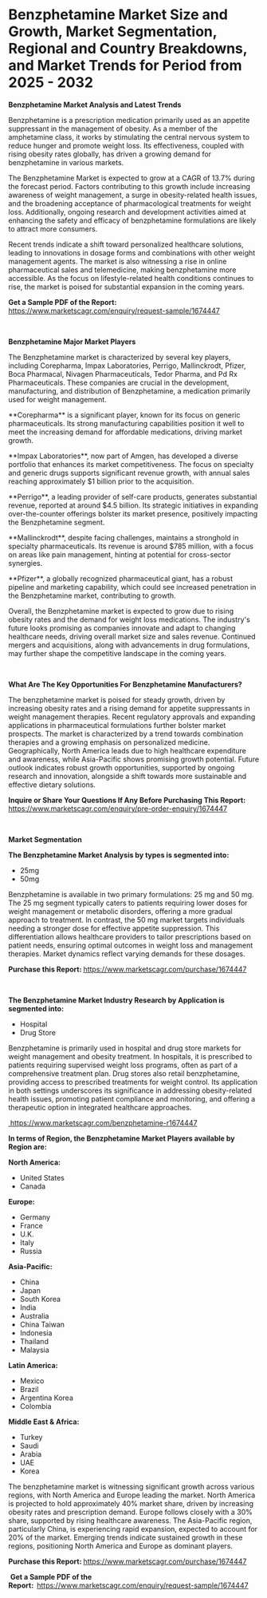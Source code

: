 <p><h1>Benzphetamine Market Size and Growth, Market Segmentation, Regional and Country Breakdowns, and Market Trends for Period from 2025 -  2032</h1></p><p><strong>Benzphetamine Market Analysis and Latest Trends</strong></p>
<p><p>Benzphetamine is a prescription medication primarily used as an appetite suppressant in the management of obesity. As a member of the amphetamine class, it works by stimulating the central nervous system to reduce hunger and promote weight loss. Its effectiveness, coupled with rising obesity rates globally, has driven a growing demand for benzphetamine in various markets.</p><p>The Benzphetamine Market is expected to grow at a CAGR of 13.7% during the forecast period. Factors contributing to this growth include increasing awareness of weight management, a surge in obesity-related health issues, and the broadening acceptance of pharmacological treatments for weight loss. Additionally, ongoing research and development activities aimed at enhancing the safety and efficacy of benzphetamine formulations are likely to attract more consumers.</p><p>Recent trends indicate a shift toward personalized healthcare solutions, leading to innovations in dosage forms and combinations with other weight management agents. The market is also witnessing a rise in online pharmaceutical sales and telemedicine, making benzphetamine more accessible. As the focus on lifestyle-related health conditions continues to rise, the market is poised for substantial expansion in the coming years.</p></p>
<p><strong>Get a Sample PDF of the Report:&nbsp;</strong> <a href="https://www.marketscagr.com/enquiry/request-sample/1674447?utm_campaign=2031&utm_medium=2&utm_source=Github&utm_content=ia&utm_term=19042025&utm_id=benzphetamine">https://www.marketscagr.com/enquiry/request-sample/1674447</a></p>
<p>&nbsp;</p>
<p><strong>Benzphetamine Major Market Players</strong></p>
<p><p>The Benzphetamine market is characterized by several key players, including Corepharma, Impax Laboratories, Perrigo, Mallinckrodt, Pfizer, Boca Pharmacal, Nivagen Pharmaceuticals, Tedor Pharma, and Pd Rx Pharmaceuticals. These companies are crucial in the development, manufacturing, and distribution of Benzphetamine, a medication primarily used for weight management.</p><p>**Corepharma** is a significant player, known for its focus on generic pharmaceuticals. Its strong manufacturing capabilities position it well to meet the increasing demand for affordable medications, driving market growth. </p><p>**Impax Laboratories**, now part of Amgen, has developed a diverse portfolio that enhances its market competitiveness. The focus on specialty and generic drugs supports significant revenue growth, with annual sales reaching approximately $1 billion prior to the acquisition. </p><p>**Perrigo**, a leading provider of self-care products, generates substantial revenue, reported at around $4.5 billion. Its strategic initiatives in expanding over-the-counter offerings bolster its market presence, positively impacting the Benzphetamine segment.</p><p>**Mallinckrodt**, despite facing challenges, maintains a stronghold in specialty pharmaceuticals. Its revenue is around $785 million, with a focus on areas like pain management, hinting at potential for cross-sector synergies.</p><p>**Pfizer**, a globally recognized pharmaceutical giant, has a robust pipeline and marketing capability, which could see increased penetration in the Benzphetamine market, contributing to growth. </p><p>Overall, the Benzphetamine market is expected to grow due to rising obesity rates and the demand for weight loss medications. The industry's future looks promising as companies innovate and adapt to changing healthcare needs, driving overall market size and sales revenue. Continued mergers and acquisitions, along with advancements in drug formulations, may further shape the competitive landscape in the coming years.</p></p>
<p>&nbsp;</p>
<p><strong>What Are The Key Opportunities For Benzphetamine Manufacturers?</strong></p>
<p><p>The benzphetamine market is poised for steady growth, driven by increasing obesity rates and a rising demand for appetite suppressants in weight management therapies. Recent regulatory approvals and expanding applications in pharmaceutical formulations further bolster market prospects. The market is characterized by a trend towards combination therapies and a growing emphasis on personalized medicine. Geographically, North America leads due to high healthcare expenditure and awareness, while Asia-Pacific shows promising growth potential. Future outlook indicates robust growth opportunities, supported by ongoing research and innovation, alongside a shift towards more sustainable and effective dietary solutions.</p></p>
<p><strong>Inquire or Share Your Questions If Any Before Purchasing This Report:</strong> <a href="https://www.marketscagr.com/enquiry/pre-order-enquiry/1674447?utm_campaign=2031&utm_medium=2&utm_source=Github&utm_content=ia&utm_term=19042025&utm_id=benzphetamine">https://www.marketscagr.com/enquiry/pre-order-enquiry/1674447</a></p>
<p>&nbsp;</p>
<p><strong>Market Segmentation</strong></p>
<p><strong>The Benzphetamine Market Analysis by types is segmented into:</strong></p>
<p><ul><li>25mg</li><li>50mg</li></ul></p>
<p><p>Benzphetamine is available in two primary formulations: 25 mg and 50 mg. The 25 mg segment typically caters to patients requiring lower doses for weight management or metabolic disorders, offering a more gradual approach to treatment. In contrast, the 50 mg market targets individuals needing a stronger dose for effective appetite suppression. This differentiation allows healthcare providers to tailor prescriptions based on patient needs, ensuring optimal outcomes in weight loss and management therapies. Market dynamics reflect varying demands for these dosages.</p></p>
<p><strong>Purchase this Report:&nbsp;</strong><a href="https://www.marketscagr.com/purchase/1674447?utm_campaign=2031&utm_medium=2&utm_source=Github&utm_content=ia&utm_term=19042025&utm_id=benzphetamine">https://www.marketscagr.com/purchase/1674447</a></p>
<p>&nbsp;</p>
<p><strong>The Benzphetamine Market Industry Research by Application is segmented into:</strong></p>
<p><ul><li>Hospital</li><li>Drug Store</li></ul></p>
<p><p>Benzphetamine is primarily used in hospital and drug store markets for weight management and obesity treatment. In hospitals, it is prescribed to patients requiring supervised weight loss programs, often as part of a comprehensive treatment plan. Drug stores also retail benzphetamine, providing access to prescribed treatments for weight control. Its application in both settings underscores its significance in addressing obesity-related health issues, promoting patient compliance and monitoring, and offering a therapeutic option in integrated healthcare approaches.</p></p>
<p><a href="https://www.marketscagr.com/benzphetamine-r1674447?utm_campaign=2031&utm_medium=2&utm_source=Github&utm_content=ia&utm_term=19042025&utm_id=benzphetamine">&nbsp;https://www.marketscagr.com/benzphetamine-r1674447</a></p>
<p><strong>In terms of Region, the Benzphetamine Market Players available by Region are:</strong></p>
<p>
    <p> <strong> North America: </strong>
        <ul>
            <li>United States</li>
            <li>Canada</li>
        </ul>
        </p> 
    <p> <strong> Europe: </strong>
        <ul>
            <li>Germany</li>
            <li>France</li>
            <li>U.K.</li>
            <li>Italy</li>
            <li>Russia</li>
        </ul>
        </p> 
    <p> <strong> Asia-Pacific: </strong>
        <ul>
            <li>China</li>
            <li>Japan</li>
            <li>South Korea</li>
            <li>India</li>
            <li>Australia</li>
            <li>China Taiwan</li>
            <li>Indonesia</li>
            <li>Thailand</li>
            <li>Malaysia</li>
        </ul>
        </p> 
    <p> <strong> Latin America: </strong>
        <ul>
            <li>Mexico</li>
            <li>Brazil</li>
            <li>Argentina Korea</li>
            <li>Colombia</li>
        </ul>
        </p> 
    <p> <strong> Middle East & Africa: </strong>
        <ul>
            <li>Turkey</li>
            <li>Saudi</li>
            <li>Arabia</li>
            <li>UAE</li>
            <li>Korea</li>
        </ul>
    </p>
    </p>
<p><p>The benzphetamine market is witnessing significant growth across various regions, with North America and Europe leading the market. North America is projected to hold approximately 40% market share, driven by increasing obesity rates and prescription demand. Europe follows closely with a 30% share, supported by rising healthcare awareness. The Asia-Pacific region, particularly China, is experiencing rapid expansion, expected to account for 20% of the market. Emerging trends indicate sustained growth in these regions, positioning North America and Europe as dominant players.</p></p>
<p><strong>Purchase this Report: </strong><a href="https://www.marketscagr.com/purchase/1674447?utm_campaign=2031&utm_medium=2&utm_source=Github&utm_content=ia&utm_term=19042025&utm_id=benzphetamine">https://www.marketscagr.com/purchase/1674447</a></p>
<p>&nbsp;<strong>Get a Sample PDF of the Report:&nbsp;&nbsp;</strong><a href="https://www.marketscagr.com/enquiry/request-sample/1674447?utm_campaign=2031&utm_medium=2&utm_source=Github&utm_content=ia&utm_term=19042025&utm_id=benzphetamine">https://www.marketscagr.com/enquiry/request-sample/1674447</a></p>
<p><strong></strong></p>
<p><p></p><p></p><p></p></p>